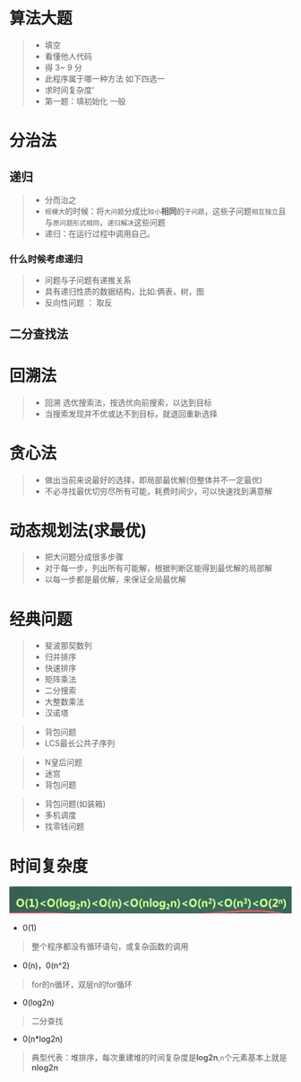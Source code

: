 # 算法大题

> * 填空
> * 看懂他人代码
> * 得  3~ 9 分
> * 此程序属于哪一种方法 如下四选一
> * 求时间复杂度‘
> * 第一题：填初始化 一般

# 分治法

## 递归

> * 分而治之
> * `规模大`的时候：将`大问题`分成比`较小`**相同**的`子问题`，这些子问题`相互独立`且与`原问题形式相同`，`递归解决`这些问题
> * 递归：在运行过程中调用自己。

### 什么时候考虑递归

> * 问题与子问题有递推关系
> * 具有递归性质的数据结构，比如:俩表，树，图
> * 反向性问题 ： 取反

## 二分查找法



# 回溯法

> * 回溯 选优搜索法，按选优向前搜索，以达到目标
> * 当搜索发现并不优或达不到目标，就退回重新选择

# 贪心法

> * 做出当前来说最好的选择，即局部最优解(但整体并不一定最优)
> * 不必寻找最优切穷尽所有可能，耗费时间少，可以快速找到满意解

# 动态规划法(求最优)

> * 把大问题分成很多步骤
> * 对于每一步，列出所有可能解，根据判断区能得到最优解的局部解
> * 以每一步都是最优解，来保证全局最优解

# 经典问题

> * 斐波那契数列
> * 归并排序
> * 快速排序
> * 矩阵乘法
> * 二分搜索
> * 大整数乘法
> * 汉诺塔

> * 背包问题
> * LCS最长公共子序列

> * N皇后问题
> * 迷宫
> * 背包问题

> * 背包问题(如装箱)
> * 多机调度
> * 找零钱问题



# 时间复杂度

![时间复杂度](./assets/image-20231004170556113.png)

* 0(1)

> 整个程序都没有循环语句，或复杂函数的调用

* 0(n)，0(n^2)

> for的n循环，双层n的for循环

* 0(log2n)

> 二分查找

* 0(n*log2n)

> 典型代表：堆排序，每次重建堆的时间复杂度是**log2n**,`n`个元素基本上就是**nlog2n**

